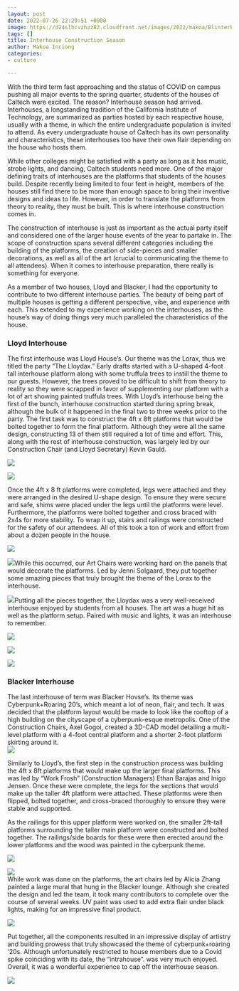 ```yaml
---
layout: post
date: 2022-07-26 22:20:51 +0000
image: https://d24slhcvzhzz82.cloudfront.net/images/2022/makoa/BlinterPlatform1.jpg
tags: []
title: Interhouse Construction Season
author: Makoa Inciong
categories:
- culture

---
```

With the third term fast approaching and the status of COVID on campus pushing all major events to the spring quarter, students of the houses of Caltech were excited. The reason? Interhouse season had arrived. Interhouses, a longstanding tradition of the California Institute of Technology, are summarized as parties hosted by each respective house, usually with a theme, in which the entire undergraduate population is invited to attend. As every undergraduate house of Caltech has its own personality and characteristics, these interhouses too have their own flair depending on the house who hosts them.

While other colleges might be satisfied with a party as long as it has music, strobe lights, and dancing, Caltech students need more. One of the major defining traits of interhouses are the platforms that students of the houses build. Despite recently being limited to four feet in height, members of the houses still find there to be more than enough space to bring their inventive designs and ideas to life. However, in order to translate the platforms from theory to reality, they must be built. This is where interhouse construction comes in.

The construction of interhouse is just as important as the actual party itself and considered one of the larger house events of the year to partake in. The scope of construction spans several different categories including the building of the platforms, the creation of side-pieces and smaller decorations, as well as all of the art (crucial to communicating the theme to all attendees). When it comes to interhouse preparation, there really is something for everyone.

As a member of two houses, Lloyd and Blacker, I had the opportunity to contribute to two different interhouse parties. The beauty of being part of multiple houses is getting a different perspective, vibe, and experience with each. This extended to my experience working on the interhouses, as the house’s way of doing things very much paralleled the characteristics of the house.

### Lloyd Interhouse

The first interhouse was Lloyd House’s. Our theme was the Lorax, thus we titled the party “The Lloydax.” Early drafts started with a U-shaped 4-foot tall interhouse platform along with some truffula trees to instill the theme to our guests. However, the trees proved to be difficult to shift from theory to reality so they were scrapped in favor of supplementing our platform with a lot of art showing painted truffula trees. With Lloyd’s interhouse being the first of the bunch, interhouse construction started during spring break, although the bulk of it happened in the final two to three weeks prior to the party. The first task was to construct the 4ft x 8ft platforms that would be bolted together to form the final platform. Although they were all the same design, constructing 13 of them still required a lot of time and effort. This, along with the rest of interhouse construction, was largely led by our Construction Chair (and Lloyd Secretary) Kevin Gauld.

![](https://d24slhcvzhzz82.cloudfront.net/images/2022/makoa/LloydaxPlatform1.jpg)

![](https://d24slhcvzhzz82.cloudfront.net/images/2022/makoa/LloydaxPlatform2.jpg)

Once the 4ft x 8 ft platforms were completed, legs were attached and they were arranged in the desired U-shape design. To ensure they were secure and safe, shims were placed under the legs until the platforms were level. Furthermore, the platforms were bolted together and cross braced with 2x4s for more stability. To wrap it up, stairs and railings were constructed for the safety of our attendees. All of this took a ton of work and effort from about a dozen people in the house.

![](https://d24slhcvzhzz82.cloudfront.net/images/2022/makoa/LloydaxPlatform3.jpg)

![](https://d24slhcvzhzz82.cloudfront.net/images/2022/makoa/LloydaxPlatform4.jpg)While this occurred, our Art Chairs were working hard on the panels that would decorate the platforms. Led by Jenni Solgaard, they put together some amazing pieces that truly brought the theme of the Lorax to the interhouse.

![](https://d24slhcvzhzz82.cloudfront.net/images/2022/makoa/LloydaxArt.jpg)Putting all the pieces together, the Lloydax was a very well-received interhouse enjoyed by students from all houses. The art was a huge hit as well as the platform setup. Paired with music and lights, it was an interhouse to remember.

![](https://d24slhcvzhzz82.cloudfront.net/images/2022/makoa/Lloydax1.jpg)

![](https://d24slhcvzhzz82.cloudfront.net/images/2022/makoa/Lloydax2.jpg)

![](https://d24slhcvzhzz82.cloudfront.net/images/2022/makoa/Lloydax3.jpg)

### Blacker Interhouse

The last interhouse of term was Blacker Hovse’s. Its theme was Cyberpunk+Roaring 20’s, which meant a lot of neon, flair, and tech. It was decided that the platform layout would be made to look like the rooftop of a high building on the cityscape of a cyberpunk-esque metropolis. One of the Construction Chairs, Axel Gogoi, created a 3D-CAD model detailing a multi-level platform with a 4-foot central platform and a shorter 2-foot platform skirting around it.  
![](https://d24slhcvzhzz82.cloudfront.net/images/2022/makoa/BlinterCAD.jpg)

Similarly to Lloyd’s, the first step in the construction process was building the 4ft x 8ft platforms that would make up the larger final platforms. This was led by “Work Frosh” (Construction Managers) Ethan Barajas and Inigo Jensen. Once these were complete, the legs for the sections that would make up the taller 4ft platform were attached. These platforms were then flipped, bolted together, and cross-braced thoroughly to ensure they were stable and supported.

As the railings for this upper platform were worked on, the smaller 2ft-tall platforms surrounding the taller main platform were constructed and bolted together. The railings/side boards for these were then erected around the lower platforms and the wood was painted in the cyberpunk theme.

![](https://d24slhcvzhzz82.cloudfront.net/images/2022/makoa/BlinterPlatform1.jpg)

![](https://d24slhcvzhzz82.cloudfront.net/images/2022/makoa/BlinterPlatform2.jpg)  
While work was done on the platforms, the art chairs led by Alicia Zhang painted a large mural that hung in the Blacker lounge. Although she created the design and led the team, it took many contributors to complete over the course of several weeks. UV paint was used to add extra flair under black lights, making for an impressive final product.

![](https://d24slhcvzhzz82.cloudfront.net/images/2022/makoa/BlinterArt.jpg)

Put together, all the components resulted in an impressive display of artistry and building prowess that truly showcased the theme of cyberpunk+roaring ‘20s. Although unfortunately restricted to house members due to a Covid spike coinciding with its date, the “intrahouse”. was very much enjoyed. Overall, it was a wonderful experience to cap off the interhouse season.

![](https://d24slhcvzhzz82.cloudfront.net/images/2022/makoa/BlinterAerial.jpg)